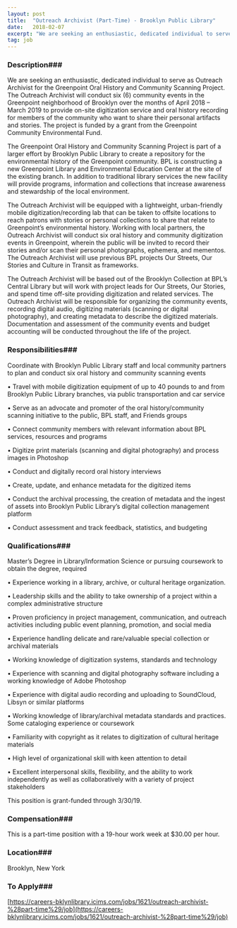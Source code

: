 ```yaml
---
layout: post
title:  "Outreach Archivist (Part-Time) - Brooklyn Public Library"
date:   2018-02-07
excerpt: "We are seeking an enthusiastic, dedicated individual to serve as Outreach Archivist for the Greenpoint Oral History and Community Scanning Project. The Outreach Archivist will conduct six (6) community events in the Greenpoint neighborhood of Brooklyn over the months of April 2018 – March 2019 to provide on-site digitization service..."
tag: job
---
```


### Description###

We are seeking an enthusiastic, dedicated individual to serve as Outreach Archivist for the Greenpoint Oral History and Community Scanning Project. The Outreach Archivist will conduct six (6) community events in the Greenpoint neighborhood of Brooklyn over the months of April 2018 – March 2019 to provide on-site digitization service and oral history recording for members of the community who want to share their personal artifacts and stories. The project is funded by a grant from the Greenpoint Community Environmental Fund. 

 

The Greenpoint Oral History and Community Scanning Project is part of a larger effort by Brooklyn Public Library to create a repository for the environmental history of the Greenpoint community. BPL is constructing a new Greenpoint Library and Environmental Education Center at the site of the existing branch. In addition to traditional library services the new facility will provide programs, information and collections that increase awareness and stewardship of the local environment. 

 

The Outreach Archivist will be equipped with a lightweight, urban-friendly mobile digitization/recording lab that can be taken to offsite locations to reach patrons with stories or personal collections to share that relate to Greenpoint’s environmental history. Working with local partners, the Outreach Archivist will conduct six oral history and community digitization events in Greenpoint, wherein the public will be invited to record their stories and/or scan their personal photographs, ephemera, and mementos. The Outreach Archivist will use previous BPL projects Our Streets, Our Stories and Culture in Transit as frameworks. 

                                             

The Outreach Archivist will be based out of the Brooklyn Collection at BPL’s Central Library but will work with project leads for Our Streets, Our Stories, and spend time off-site providing digitization and related services. The Outreach Archivist will be responsible for organizing the community events, recording digital audio, digitizing materials (scanning or digital photography), and creating metadata to describe the digitized materials. Documentation and assessment of the community events and budget accounting will be conducted throughout the life of the project. 



### Responsibilities###

Coordinate with Brooklyn Public Library staff and local community partners to plan and conduct six oral history and community scanning events

• Travel with mobile digitization equipment of up to 40 pounds to and from Brooklyn Public Library branches, via public transportation and car service

• Serve as an advocate and promoter of the oral history/community scanning initiative to the public, BPL staff, and Friends groups

• Connect community members with relevant information about BPL services, resources and programs

• Digitize print materials (scanning and digital photography) and process images in Photoshop

• Conduct and digitally record oral history interviews

• Create, update, and enhance metadata for the digitized items

• Conduct the archival processing, the creation of metadata and the ingest of assets into Brooklyn Public Library’s digital collection management platform

• Conduct assessment and track feedback, statistics, and budgeting



### Qualifications###


Master’s Degree in Library/Information Science or pursuing coursework to obtain the degree, required

• Experience working in a library, archive, or cultural heritage organization.

• Leadership skills and the ability to take ownership of a project within a complex administrative structure

• Proven proficiency in project management, communication, and outreach activities including public event planning, promotion, and social media

• Experience handling delicate and rare/valuable special collection or archival materials 

• Working knowledge of digitization systems, standards and technology 

• Experience with scanning and digital photography software including a working knowledge of Adobe Photoshop

• Experience with digital audio recording and uploading to SoundCloud, Libsyn or similar platforms 

• Working knowledge of library/archival metadata standards and practices. Some cataloging experience or coursework

• Familiarity with copyright as it relates to digitization of cultural heritage materials

• High level of organizational skill with keen attention to detail

• Excellent interpersonal skills, flexibility, and the ability to work independently as well as collaboratively with a variety of project stakeholders

This position is grant-funded through 3/30/19.


### Compensation###

This is a part-time position with a 19-hour work week at $30.00 per hour.


### Location###

Brooklyn, New York




### To Apply###

[https://careers-bklynlibrary.icims.com/jobs/1621/outreach-archivist-%28part-time%29/job](https://careers-bklynlibrary.icims.com/jobs/1621/outreach-archivist-%28part-time%29/job)





